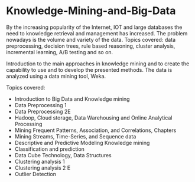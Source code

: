 # Knowledge-Mining-and-Big-Data
By the increasing popularity of the Internet, IOT and large  databases the need to knowledge retrieval and management  has increased. The problem nowadays is the volume and  variety of the data. Topics covered: data preprocessing, decision trees, rule based reasoning, cluster analysis, incremental learning, A/B  testing and so on.

Introduction to the main approaches in knowledge mining and to create the capability to use and to develop the presented methods. The data is analyzed using 
a data mining tool, Weka. 

Topics covered:
* Introduction to Big Data and Knowledge mining
* Data Preprocessing 1
* Data Preprocessing 2E
* Hadoop, Cloud storage, Data Warehousing and Online Analytical Processing
* Mining Frequent Patterns, Association, and Correlations, Chapters
* Mining Streams, Time-Series, and Sequence data
* Descriptive and Predictive Modeling Knowledge mining
* Classification and prediction
* Data Cube Technology, Data Structures
* Clustering analysis 1 
* Clustering analysis 2 E
* Outlier Detection 
